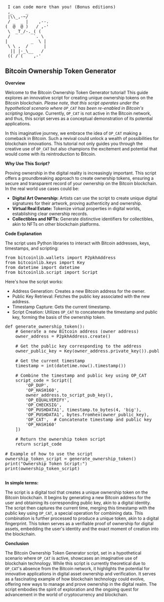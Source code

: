 <pre> I can code more than you! (Bonus editions)
 ,_     _
 |\\_,-~/
 / _  _ |    ,--.
(  @  @ )   / ,-'
 \  _T_/-._( (
 /         `. \
|         _  \ |
 \ \ ,  /      |
  || |-_\__   /
 ((_/`(____,-'        
</pre>

## Bitcoin Ownership Token Generator

**Overview**

Welcome to the Bitcoin Ownership Token Generator tutorial! This guide explores an innovative script for creating unique ownership tokens on the Bitcoin blockchain. *Please note, that this script operates under the hypothetical scenario where `OP_CAT` has been re-enabled in Bitcoin's scripting language.* Currently, `OP_CAT` is not active in the Bitcoin network, and thus, this script serves as a conceptual demonstration of its potential applications.

In this imaginative journey, we embrace the idea of `OP_CAT` making a comeback in Bitcoin. Such a revival could unlock a wealth of possibilities for blockchain innovations. This tutorial not only guides you through the creative use of `OP_CAT` but also champions the excitement and potential that would come with its reintroduction to Bitcoin.

**Why Use This Script?**

Proving ownership in the digital reality is increasingly important. This script offers a groundbreaking approach to create ownership tokens, ensuring a secure and transparent record of your ownership on the Bitcoin blockchain. In the real world use cases could be:

  - **Digital Art Ownership:** Artists can use the script to create unique digital signatures for their artwork, proving authenticity and ownership.
  - **Virtual Real Estate:** Tokenize virtual properties in digital worlds, establishing clear ownership records.
  - **Collectibles and NFTs:** Generate distinctive identifiers for collectibles, akin to NFTs on other blockchain platforms.

**Code Explanation**

The script uses Python libraries to interact with Bitcoin addresses, keys, timestamps, and scripting:

<pre>
from bitcoinlib.wallets import P2pkhAddress
from bitcoinlib.keys import Key
from datetime import datetime
from bitcoinlib.script import Script
</pre>

Here's how the script works:
- Address Generation: Creates a new Bitcoin address for the owner.
- Public Key Retrieval: Fetches the public key associated with the new address.
- Timestamp Capture: Gets the current timestamp.
- Script Creation: Utilizes `OP_CAT` to concatenate the timestamp and public key, forming the basis of the ownership token.

<pre>
def generate_ownership_token():
    # Generate a new Bitcoin address (owner address)
    owner_address = P2pkhAddress.create()

    # Get the public key corresponding to the address
    owner_public_key = Key(owner_address.private_key()).public_hex()

    # Get the current timestamp
    timestamp = int(datetime.now().timestamp())

    # Combine the timestamp and public key using OP_CAT
    script_code = Script([
        'OP_DUP',
        'OP_HASH160',
        owner_address.to_script_pub_key(),
        'OP_EQUALVERIFY',
        'OP_CHECKSIG',
        'OP_PUSHDATA1', timestamp.to_bytes(4, 'big'),
        'OP_PUSHDATA1', bytes.fromhex(owner_public_key),
        'OP_CAT',  # Concatenate timestamp and public key
        'OP_HASH160'
    ])

    # Return the ownership token script
    return script_code

# Example of how to use the script
ownership_token_script = generate_ownership_token()
print("Ownership Token Script:")
print(ownership_token_script)

</pre>

**In simple terms:**

The script is a digital tool that creates a unique ownership token on the Bitcoin blockchain. It begins by generating a new Bitcoin address for the user and obtaining its corresponding public key, akin to a digital identity. The script then captures the current time, merging this timestamp with the public key using `OP_CAT`, a special operation for combining data. This combination is further processed to produce a unique token, akin to a digital fingerprint. This token serves as a verifiable proof of ownership for digital assets, embedding the user's identity and the exact moment of creation into the blockchain.

**Conclusion**

The Bitcoin Ownership Token Generator script, set in a hypothetical scenario where `OP_CAT` is active, showcases an imaginative use of blockchain technology. While this script is currently theoretical due to `OP_CAT`'s absence from the Bitcoin network, it highlights the potential for innovative applications in digital asset ownership and verification. It serves as a fascinating example of how blockchain technology could evolve, offering new ways to manage and prove ownership in the digital realm. The script embodies the spirit of exploration and the ongoing quest for advancement in the world of cryptocurrency and blockchain. 
